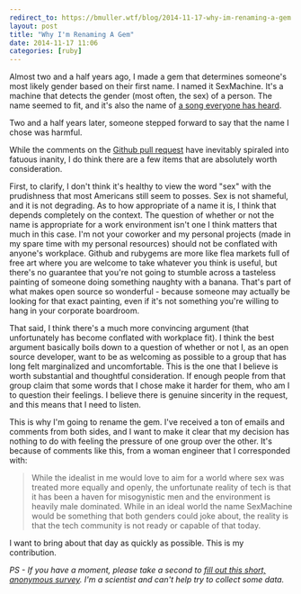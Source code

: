 ```yaml
---
redirect_to: https://bmuller.wtf/blog/2014-11-17-why-im-renaming-a-gem
layout: post
title: "Why I'm Renaming A Gem"
date: 2014-11-17 11:06
categories: [ruby]
---
```

Almost two and a half years ago, I made a gem that determines someone's most likely gender based on their first name.  I named it SexMachine.  It's a machine that detects the gender (most often, the sex) of a person.  The name seemed to fit, and it's also the name of [a song everyone has heard](https://www.youtube.com/watch?v=8mjQ1i5V7qA).

Two and a half years later, someone stepped forward to say that the name I chose was harmful.

While the comments on the [Github pull request](https://github.com/bmuller/sexmachine/pull/14) have inevitably spiraled into fatuous inanity, I do think there are a few items that are absolutely worth consideration.

First, to clarify, I don't think it's healthy to view the word "sex" with the prudishness that most Americans still seem to posses. Sex is not shameful, and it is not degrading. As to how appropriate of a name it is, I think that depends completely on the context.  The question of whether or not the name is appropriate for a work environment isn't one I think matters that much in this case.  I'm not your coworker and my personal projects (made in my spare time with my personal resources) should not be conflated with anyone's workplace.  Github and rubygems are more like flea markets full of free art where you are welcome to take whatever you think is useful, but there's no guarantee that you're not going to stumble across a tasteless painting of someone doing something naughty with a banana. That's part of what makes open source so wonderful - because someone may actually be looking for that exact painting, even if it's not something you're willing to hang in your corporate boardroom.

That said, I think there's a much more convincing argument (that unfortunately has become conflated with workplace fit). I think the best argument basically boils down to a question of whether or not I, as an open source developer, want to be as welcoming as possible to a group that has long felt marginalized and uncomfortable. This is the one that
I believe is worth substantial and thoughtful consideration. If enough people from that group claim that some words that I chose make it harder for them, who am I to question their feelings. I believe there is genuine sincerity in the request, and this means that I need to listen.

This is why I'm going to rename the gem.  I've received a ton of emails and comments from both sides, and I want to make it clear that my decision has nothing to do with feeling the pressure of one group over the other.  It's because of comments like this, from a woman engineer that I corresponded with:

> While the idealist in me would love to aim for a world where sex was treated more equally and openly, the unfortunate reality of tech is that it has been a haven for misogynistic men and the environment is heavily male dominated. While in an ideal world the name SexMachine would be something that both genders could joke about, the reality is that the tech community is not ready or capable of that today.

I want to bring about that day as quickly as possible.  This is my contribution.

*PS - If you have a moment, please take a second to [fill out this short, anonymous survey](http://goo.gl/forms/OJNTxX5ebS).  I'm a scientist and can't help try to collect some data.*